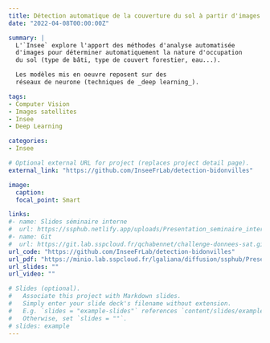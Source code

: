 ```yaml
---
title: Détection automatique de la couverture du sol à partir d'images satellites
date: "2022-04-08T00:00:00Z"

summary: |
  L'`Insee` explore l'apport des méthodes d'analyse automatisée
  d'images pour déterminer automatiquement la nature d'occupation
  du sol (type de bâti, type de couvert forestier, eau...). 

  Les modèles mis en oeuvre reposent sur des
  réseaux de neurone (techniques de _deep learning_).

tags:
- Computer Vision
- Images satellites
- Insee
- Deep Learning

categories:
- Insee

# Optional external URL for project (replaces project detail page).
external_link: "https://github.com/InseeFrLab/detection-bidonvilles"

image:
  caption: 
  focal_point: Smart

links:
#- name: Slides séminaire interne
#  url: https://ssphub.netlify.app/uploads/Presentation_seminaire_interne_Clement_Guillo_donnees_satellites.pdf
#- name: Git
#  url: https://git.lab.sspcloud.fr/qchabennet/challenge-donnees-sat.git
url_code: "https://github.com/InseeFrLab/detection-bidonvilles"
url_pdf: "https://minio.lab.sspcloud.fr/lgaliana/diffusion/ssphub/Presentation_seminaire_interne_Clement_Guillo_donnees_satellites.pdf"
url_slides: ""
url_video: ""

# Slides (optional).
#   Associate this project with Markdown slides.
#   Simply enter your slide deck's filename without extension.
#   E.g. `slides = "example-slides"` references `content/slides/example-slides.md`.
#   Otherwise, set `slides = ""`.
# slides: example
---
```


